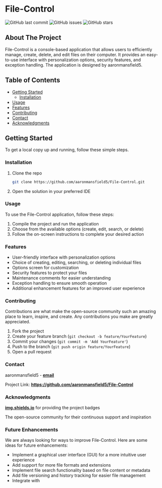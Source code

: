 # File-Control

![GitHub last commit](https://img.shields.io/github/last-commit/aaronmansfield5/File-Control)
![GitHub issues](https://img.shields.io/github/issues/aaronmansfield5/File-Control)
![GitHub stars](https://img.shields.io/github/stars/aaronmansfield5/File-Control)

## About The Project

File-Control is a console-based application that allows users to efficiently manage, create, delete, and edit files on their computer. It provides an easy-to-use interface with personalization options, security features, and exception handling. The application is designed by aaronmansfield5.

## Table of Contents

- [Getting Started](#getting-started)
  - [Installation](#installation)
- [Usage](#usage)
- [Features](#features)
- [Contributing](#contributing)
- [Contact](#contact)
- [Acknowledgments](#acknowledgments)

## Getting Started

To get a local copy up and running, follow these simple steps.

### Installation

1. Clone the repo
   ```sh
   git clone https://github.com/aaronmansfield5/File-Control.git
   ```
   
2. Open the solution in your preferred IDE

### Usage
To use the File-Control application, follow these steps:

1. Compile the project and run the application
2. Choose from the available options (create, edit, search, or delete)
3. Follow the on-screen instructions to complete your desired action

### Features

- User-friendly interface with personalization options
- Choice of creating, editing, searching, or deleting individual files
- Options screen for customization
- Security features to protect your files
- Maintenance comments for easier understanding
- Exception handling to ensure smooth operation
- Additional enhancement features for an improved user experience

### Contributing
Contributions are what make the open-source community such an amazing place to learn, inspire, and create. Any contributions you make are greatly appreciated.

1. Fork the project
2. Create your feature branch (`git checkout -b feature/YourFeature`)
3. Commit your changes (`git commit -m 'Add YourFeature'`)
4. Push to the branch (`git push origin feature/YourFeature`)
5. Open a pull request

### Contact
aaronmansfield5 - [**email**](mailto:aaronmansfield12@gmail.com)

Project Link: **https://github.com/aaronmansfield5/File-Control**

### Acknowledgments
[**img.shields.io**](https://img.shields.io/) for providing the project badges

The open-source community for their continuous support and inspiration

### Future Enhancements
We are always looking for ways to improve File-Control. Here are some ideas for future enhancements:

- Implement a graphical user interface (GUI) for a more intuitive user experience
- Add support for more file formats and extensions
- Implement file search functionality based on file content or metadata
- Add file versioning and history tracking for easier file management
- Integrate with
